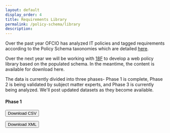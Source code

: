```yaml
---
layout: default
display_order: 4
title: Requirements Library 
permalink: /policy-schema/library
description: 
---
```


Over the past year OFCIO has analyzed IT policies and tagged requirements according to the Policy Schema taxonomies which are detailed [here]( https://policy.cio.gov/taxonomies/).  

Over the next year we will be working with [18F](18f.gsa.gov) to develop a web policy library based on the populated schema.  In the meantime, the content is available for download here.

The data is currently divided into three phases- Phase 1 is complete, Phase 2 is being validated by subject matter experts, and Phase 3 is currently being analyzed.  We'll post updated datasets as they become available.   

#### Phase 1   
<a href="{{ site.baseurl }}/assets/Phase1_CombinedQA_AllPhase1_Jan_12.csv"><button>Download CSV</button></a>

<a href="{{ site.baseurl }}/assets/phase1xml.xml"><button>Download XML</button></a>
